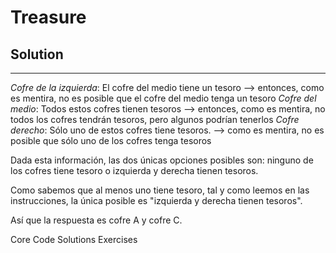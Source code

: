 # Treasure
## Solution 
---


*Cofre de la izquierda*: 
    El cofre del medio tiene un tesoro --> entonces, como es mentira, no es posible que el cofre del medio tenga un tesoro
*Cofre del medio*: Todos estos cofres tienen tesoros --> entonces, como es mentira, no todos los cofres tendrán tesoros, pero algunos podrían tenerlos
*Cofre derecho*: Sólo uno de estos cofres tiene tesoros. --> como es mentira, no es posible que sólo uno de los cofres tenga tesoros

Dada esta información, las dos únicas opciones posibles son: ninguno de los cofres tiene tesoro o izquierda y derecha tienen tesoros.

Como sabemos que al menos uno tiene tesoro, tal y como leemos en las instrucciones, la única posible es "izquierda y derecha tienen tesoros".

Así que la respuesta es cofre A y cofre C.

Core Code Solutions Exercises
